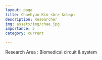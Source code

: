 ```yaml
---
layout: page
title: Chaehyun Kim <br> &nbsp;
description: Researcher
img: assets/img/chae.jpg
importance: 5
category: current

---
```


Research Area : Biomedical circuit & system
